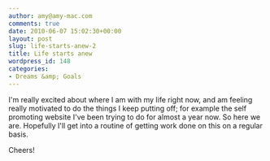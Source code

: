 ```yaml
---
author: amy@amy-mac.com
comments: true
date: 2010-06-07 15:02:30+00:00
layout: post
slug: life-starts-anew-2
title: Life starts anew
wordpress_id: 148
categories:
- Dreams &amp; Goals
---
```


I'm really excited about where I am with my life right now, and am feeling really motivated to do the things I keep putting off; for example the self promoting website I've been trying to do for almost a year now. So here we are. Hopefully I'll get into a routine of getting work done on this on a regular basis.

Cheers!

